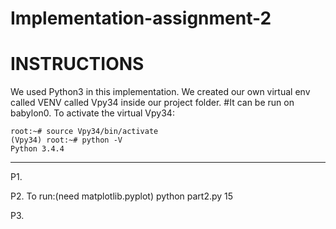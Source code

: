 # Implementation-assignment-2

INSTRUCTIONS
===============================================================================
We used Python3 in this implementation.
We created our own virtual env called VENV called Vpy34 inside our project folder. #It can be run on babylon0.
To activate the virtual Vpy34:
  
    root:~# source Vpy34/bin/activate
    (Vpy34) root:~# python -V
    Python 3.4.4
  ------------------------------------------------------------------------------
  P1. 

  P2. To run:(need matplotlib.pyplot) 
      python part2.py 15

  P3.

